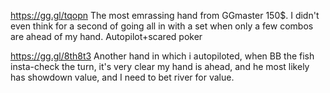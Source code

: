 
https://gg.gl/tqopn
The most emrassing hand from GGmaster 150$. I didn't even think for a second of going all in with a set when only a few combos are ahead of my hand. Autopilot+scared poker

https://gg.gl/8th8t3
Another hand in which i autopiloted, when BB the fish insta-check the turn, it's very clear my hand is ahead, and he most likely has showdown value, and I need to bet river for value.